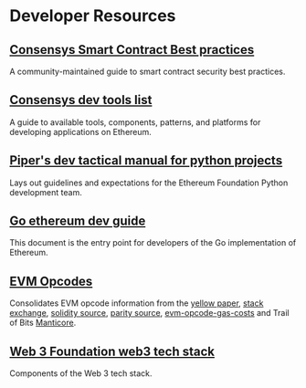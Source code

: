 Developer Resources
=========================   
## [Consensys Smart Contract Best practices](https://consensys.github.io/smart-contract-best-practices/)
A community-maintained guide to smart contract security best practices.

## [Consensys dev tools list](https://github.com/ConsenSys/ethereum-developer-tools-list)   
A guide to available tools, components, patterns, and platforms for developing applications on Ethereum.   

## [Piper's dev tactical manual for python projects](https://github.com/pipermerriam/ethereum-dev-tactical-manual)   

Lays out guidelines and expectations for the Ethereum Foundation Python development team.   

## [Go ethereum dev guide](https://github.com/ethereum/go-ethereum/wiki/Developers-Guide)   

This document is the entry point for developers of the Go implementation of Ethereum.   

## [EVM Opcodes](https://github.com/trailofbits/evm-opcodes)   

Consolidates EVM opcode information from the [yellow paper](http://gavwood.com/paper.pdf), [stack exchange](https://ethereum.stackexchange.com/questions/119/what-opcodes-are-available-for-the-ethereum-evm), [solidity source](https://github.com/ethereum/solidity/blob/c61610302aa2bfa029715b534719d25fe3949059/libevmasm/Instruction.h#L40), [parity source](https://github.com/paritytech/parity/blob/d365281cce919edc42340c97ce212f49d9447d2d/ethcore/evm/src/instructions.rs#L311), [evm-opcode-gas-costs](https://github.com/djrtwo/evm-opcode-gas-costs/blob/master/opcode-gas-costs_EIP-150_revision-1e18248_2017-04-12.csv) and Trail of Bits  [Manticore](https://github.com/trailofbits/manticore/blob/c6f457d72e1164c4c8c6d0256fe9b8b765d2cb24/manticore/platforms/evm.py#L590).   

## [Web 3 Foundation web3 tech stack](https://github.com/w3f/Web3-wiki/wiki)   

Components of the Web 3 tech stack.
